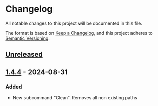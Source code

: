 # Changelog

All notable changes to this project will be documented in this file.

The format is based on [Keep a Changelog](https://keepachangelog.com/en/1.1.0/),
and this project adheres to [Semantic Versioning](https://semver.org/spec/v2.0.0.html).

## [Unreleased]

## [1.4.4] - 2024-08-31

### Added

- New subcommand "Clean". Removes all non existing paths

[Unreleased]: https://github.com/BoolPurist/Rust_Fav_Fold
[1.4.4]: https://github.com/BoolPurist/Rust_Fav_Fold/releases/tag/v1.4.3

